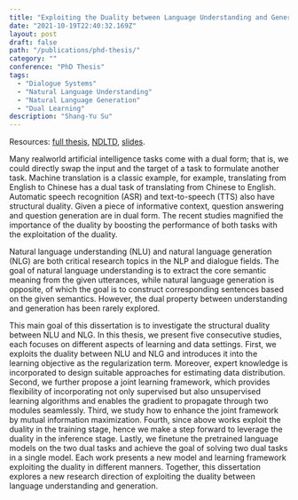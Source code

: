 ```yaml
---
title: "Exploiting the Duality between Language Understanding and Generation and Beyond"
date: "2021-10-19T22:40:32.169Z"
layout: post
draft: false
path: "/publications/phd-thesis/"
category: ""
conference: "PhD Thesis"
tags:
  - "Dialogue Systems"
  - "Natural Language Understanding"
  - "Natural Language Generation"
  - "Dual Learning"
description: "Shang-Yu Su"
---
```



Resources:
<a href="./PhD_Thesis_Su_v1.1.pdf" target="_blank">full thesis</a>,
<a href="https://etds.ncl.edu.tw/cgi-bin/gs32/gsweb.cgi/ccd=6nzfZD/record?r1=1&h1=1" target="_blank">NDLTD</a>,
<a href="./defense_v1.0.pdf" target="_blank">slides</a>.


Many real­world artificial intelligence tasks come with a dual form; that is, we could
directly swap the input and the target of a task to formulate another task. Machine translation is a classic example, for example, translating from English to Chinese has a dual task
of translating from Chinese to English. Automatic speech recognition (ASR) and text­-to-speech (TTS) also have structural duality. Given a piece of informative context, question
answering and question generation are in dual form. The recent studies magnified the importance of the duality by boosting the performance of both tasks with the exploitation of the duality.

Natural language understanding (NLU) and natural language generation (NLG) are
both critical research topics in the NLP and dialogue fields. The goal of natural language understanding is to extract the core semantic meaning from the given utterances, while
natural language generation is opposite, of which the goal is to construct corresponding
sentences based on the given semantics. However, the dual property between understanding and generation has been rarely explored.

This main goal of this dissertation is to investigate the structural duality between NLU
and NLG. In this thesis, we present five consecutive studies, each focuses on different
aspects of learning and data settings. First, we exploits the duality between NLU and
NLG and introduces it into the learning objective as the regularization term. Moreover,
expert knowledge is incorporated to design suitable approaches for estimating data distribution. Second, we further propose a joint learning framework, which provides flexibility of incorporating not only supervised but also unsupervised learning algorithms and enables the gradient to propagate through two modules seamlessly. Third, we study how to
enhance the joint framework by mutual information maximization. Fourth, since above
works exploit the duality in the training stage, hence we make a step forward to leverage
the duality in the inference stage. Lastly, we finetune the pretrained language models on
the two dual tasks and achieve the goal of solving two dual tasks in a single model. Each
work presents a new model and learning framework exploiting the duality in different
manners. Together, this dissertation explores a new research direction of exploiting the
duality between language understanding and generation.


